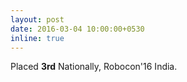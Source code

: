 ```yaml
---
layout: post
date: 2016-03-04 10:00:00+0530
inline: true
---
```


Placed **3rd** Nationally, Robocon'16 India.
